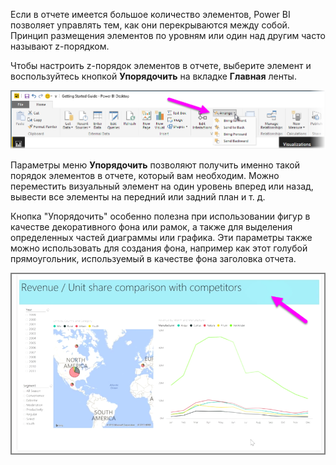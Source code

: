Если в отчете имеется большое количество элементов, Power BI позволяет управлять тем, как они перекрываются между собой. Принцип размещения элементов по уровням или один над другим часто называют z-порядком.

Чтобы настроить z-порядок элементов в отчете, выберите элемент и воспользуйтесь кнопкой **Упорядочить** на вкладке **Главная** ленты.

![](media/3-11f-arrange-visual-zorder/3-11f_1.png)

Параметры меню **Упорядочить** позволяют получить именно такой порядок элементов в отчете, который вам необходим. Можно переместить визуальный элемент на один уровень вперед или назад, вывести все элементы на передний или задний план и т. д.

Кнопка "Упорядочить" особенно полезна при использовании фигур в качестве декоративного фона или рамок, а также для выделения определенных частей диаграммы или графика. Эти параметры также можно использовать для создания фона, например как этот голубой прямоугольник, используемый в качестве фона заголовка отчета.

![](media/3-11f-arrange-visual-zorder/3-11f_2.png)

